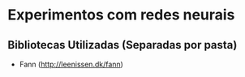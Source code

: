 # Experimentos com redes neurais

## Bibliotecas Utilizadas (Separadas por pasta)
* Fann (http://leenissen.dk/fann)